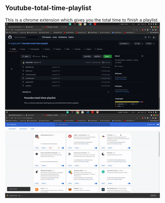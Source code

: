## Youtube-total-time-playlist
This is a chrome extension which gives you the total time to finish a playlist.
![tutorial Part 1](https://raw.githubusercontent.com/logolica99/Youtube-total-time-playlist/main/tutorial%20video/part-1.gif)
![tutorial Part 2](https://raw.githubusercontent.com/logolica99/Youtube-total-time-playlist/main/tutorial%20video/part-2.gif)
